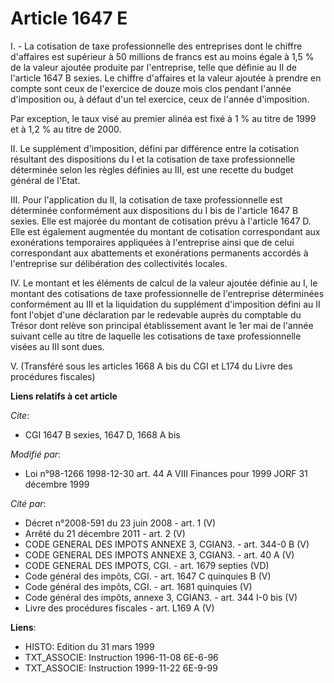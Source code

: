 # Article 1647 E

I. - La cotisation de taxe professionnelle des entreprises dont le chiffre d'affaires est supérieur à 50 millions de francs
est au moins égale à 1,5 % de la valeur ajoutée produite par l'entreprise, telle que définie au II de l'article 1647 B
sexies. Le chiffre d'affaires et la valeur ajoutée à prendre en compte sont ceux de l'exercice de douze mois clos pendant
l'année d'imposition ou, à défaut d'un tel exercice, ceux de l'année d'imposition.

Par exception, le taux visé au premier alinéa est fixé à 1 % au titre de 1999 et à 1,2 % au titre de 2000.

II. Le supplément d'imposition, défini par différence entre la cotisation résultant des dispositions du I et la cotisation de
taxe professionnelle déterminée selon les règles définies au III, est une recette du budget général de l'Etat.

III. Pour l'application du II, la cotisation de taxe professionnelle est déterminée conformément aux dispositions du I bis de
l'article 1647 B sexies. Elle est majorée du montant de cotisation prévu à l'article 1647 D. Elle est également augmentée du
montant de cotisation correspondant aux exonérations temporaires appliquées à l'entreprise ainsi que de celui correspondant
aux abattements et exonérations permanents accordés à l'entreprise sur délibération des collectivités locales.

IV. Le montant et les éléments de calcul de la valeur ajoutée définie au I, le montant des cotisations de taxe
professionnelle de l'entreprise déterminées conformément au III et la liquidation du supplément d'imposition défini au II
font l'objet d'une déclaration par le redevable auprès du comptable du Trésor dont relève son principal établissement avant
le 1er mai de l'année suivant celle au titre de laquelle les cotisations de taxe professionnelle visées au III sont dues.

V. (Transféré sous les articles 1668 A bis du CGI et L174 du Livre des procédures fiscales)

**Liens relatifs à cet article**

_Cite_:

  - CGI 1647 B sexies, 1647 D, 1668 A bis

_Modifié par_:

  - Loi n°98-1266 1998-12-30 art. 44 A VIII Finances pour 1999 JORF 31 décembre 1999

_Cité par_:

  - Décret n°2008-591 du 23 juin 2008 - art. 1 (V)
  - Arrêté du 21 décembre 2011 - art. 2 (V)
  - CODE GENERAL DES IMPOTS ANNEXE 3, CGIAN3. - art. 344-0 B (V)
  - CODE GENERAL DES IMPOTS ANNEXE 3, CGIAN3. - art. 40 A (V)
  - CODE GENERAL DES IMPOTS, CGI. - art. 1679 septies (VD)
  - Code général des impôts, CGI. - art. 1647 C quinquies B (V)
  - Code général des impôts, CGI. - art. 1681 quinquies (V)
  - Code général des impôts, annexe 3, CGIAN3. - art. 344 I-0 bis (V)
  - Livre des procédures fiscales - art. L169 A (V)

**Liens**:

  - HISTO: Edition du 31 mars 1999
  - TXT_ASSOCIE: Instruction 1996-11-08 6E-6-96
  - TXT_ASSOCIE: Instruction 1999-11-22 6E-9-99
